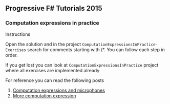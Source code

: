 ## Progressive F# Tutorials 2015

### Computation expressions in practice

Instructions

Open the solution and in the project `ComputationExpressionsInPractice-Exercises` search for comments starting with (\*.
You can follow each step in order.

If you get lost you can look at `ComputationExpressionsInPractice` project where all exercises are implemented already

For reference you can read the following posts
1. [Computation expressions and microphones](http://www.roundcrisis.com/2015/12/06/Computation-expressions-in-practice/)
2. [More computation expression](http://www.roundcrisis.com/2015/12/06/more-computation-expressions/)
